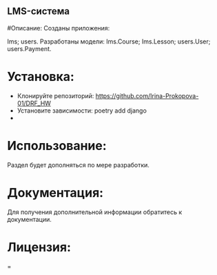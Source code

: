 ## LMS-система

#Описание:
Созданы приложения:

Ims;
users. Разработаны модели:
Ims.Course;
Ims.Lesson;
users.User;
users.Payment. 

# Установка:

* Клонируйте репозиторий:
https://github.com/Irina-Prokopova-01/DRF_HW
* Установите зависимости:
poetry add django
* 
# Использование:

Раздел будет дополняться по мере разработки.

# Документация:

Для получения дополнительной информации обратитесь к документации.

# Лицензия:
=